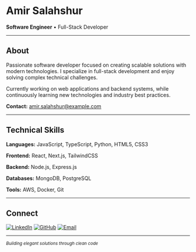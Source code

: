 # Amir Salahshur

**Software Engineer** • Full-Stack Developer

---

## About

Passionate software developer focused on creating scalable solutions with modern technologies. I specialize in full-stack development and enjoy solving complex technical challenges.

Currently working on web applications and backend systems, while continuously learning new technologies and industry best practices.

**Contact:** amir.salahshur@example.com

---

## Technical Skills

**Languages:** JavaScript, TypeScript, Python, HTML5, CSS3

**Frontend:** React, Next.js, TailwindCSS

**Backend:** Node.js, Express.js

**Databases:** MongoDB, PostgreSQL

**Tools:** AWS, Docker, Git

---

## Connect

[![LinkedIn](https://img.shields.io/badge/LinkedIn-0A66C2?style=flat&logo=linkedin&logoColor=white)](https://linkedin.com/in/amir-salahshur)
[![GitHub](https://img.shields.io/badge/GitHub-181717?style=flat&logo=github&logoColor=white)](https://github.com/amir.salahshur)
[![Email](https://img.shields.io/badge/Email-EA4335?style=flat&logo=gmail&logoColor=white)](mailto:amir.salahshur@example.com)

---

<sub>*Building elegant solutions through clean code*</sub>